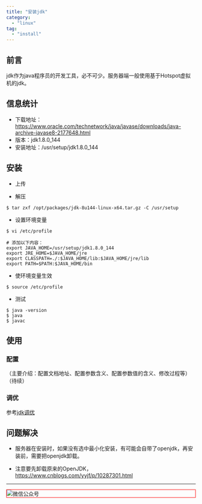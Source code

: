 ```yaml
---
title: "安装jdk"
category:
  - "linux"
tag:
  - "install"
---
```


## 前言

jdk作为java程序员的开发工具，必不可少。服务器端一般使用基于Hotspot虚拟机的jdk。

## 信息统计

- 下载地址：https://www.oracle.com/technetwork/java/javase/downloads/java-archive-javase8-2177648.html
- 版本：jdk1.8.0_144
- 安装地址：/usr/setup/jdk1.8.0_144

## 安装

- 上传

- 解压

```
$ tar zxf /opt/packages/jdk-8u144-linux-x64.tar.gz -C /usr/setup
```

- 设置环境变量

```
$ vi /etc/profile

# 添加以下内容：
export JAVA_HOME=/usr/setup/jdk1.8.0_144
export JRE_HOME=$JAVA_HOME/jre
export CLASSPATH=./:$JAVA_HOME/lib:$JAVA_HOME/jre/lib
export PATH=$PATH:$JAVA_HOME/bin
```

- 使环境变量生效

```
$ source /etc/profile
```

- 测试

```shell
$ java -version
$ java
$ javac
```

## 使用

### 配置
（主要介绍：配置文档地址、配置参数含义、配置参数值的含义、修改过程等）
（待续）

### 调优

参考[jdk调优]()

## 问题解决

- 服务器在安装时，如果没有选中最小化安装，有可能会自带了openjdk，再安装前，需要把openjdk卸载。

- 注意要先卸载原来的OpenJDK， https://www.cnblogs.com/yyjf/p/10287301.html
---

<img style="border:1px red solid; display:block; margin:0 auto;" src="https://tianqingxiaozhu.oss-cn-shenzhen.aliyuncs.com/img/qrcode.jpg" alt="微信公众号" />

